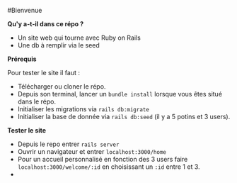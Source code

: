 #Bienvenue

**Qu'y a-t-il dans ce répo ?**

* Un site web qui tourne avec Ruby on Rails
* Une db à remplir via le seed

**Prérequis**

Pour tester le site il faut :
* Télécharger ou cloner le répo.
* Depuis son terminal, lancer un `bundle install` lorsque vous êtes situé dans le répo.
* Initialiser les migrations via `rails db:migrate`
* Initialiser la base de donnée via `rails db:seed` (il y a 5 potins et 3 users).

**Tester le site**
* Depuis le repo entrer `rails server`
* Ouvrir un navigateur et entrer `localhost:3000/home`
* Pour un accueil personnalisé en fonction des 3 users faire `localhost:3000/welcome/:id` en choisissant un `:id` entre 1 et 3.
* 
